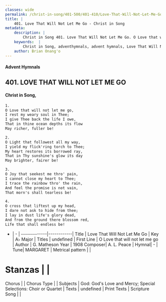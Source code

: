 ```yaml
---
classes: wide
permalink: /christ-in-song/401-500/401-410/Love-That-Will-Not-Let-Me-Go/
title: |
    401. Love That Will Not Let Me Go - Christ in Song
metadata:
    description: |
        Christ in Song 401. Love That Will Not Let Me Go. O Love that will not let me go, I rest my weary soul in Thee; I give Thee back the life I owe, That in thine ocean depths its flow May richer, fuller be!
    keywords:  |
        Christ in Song, adventhymnals, advent hymnals, Love That Will Not Let Me Go, O Love that will not let me go. 
    author: Brian Onang'o
---
```


#### Advent Hymnals
## 401. LOVE THAT WILL NOT LET ME GO
####  Christ in Song,

```txt
1.
O Love that will not let me go,
I rest my weary soul in Thee;
I give Thee back the life I owe,
That in thine ocean depths its flow
May richer, fuller be!

2.
O Light that followest all my way,
I yield my flick'ring torch to Thee;
My heart restores its borrowed ray,
That in Thy sunshine's glow its day
May brighter, fairer be!

3.
O Joy that seekest me thro' pain,
I cannot close my heart to Thee;
I trace the rainbow thro' the rain,
And feel the promise is not vain,
That morn's shall tearless be!

4.
O cross that liftest up my head,
I dare not ask to hide from thee;
I lay in dust life's glory dead,
And from the ground there blossom red,
Life that shall endless be!


```

- |   -  |
-------------|------------|
Title | Love That Will Not Let Me Go |
Key | A♭ Major |
Titles | undefined |
First Line | O Love that will not let me go |
Author | G. Matheson
Year | 1908
Composer| A. L. Peace |
Hymnal|  - |
Tune| MARGARET |
Metrical pattern | |
# Stanzas |  |
Chorus |  |
Chorus Type |  |
Subjects | God: God's Love and Mercy; Special Selections: Choir or Quartet |
Texts | undefined |
Print Texts | 
Scripture Song |  |
    
